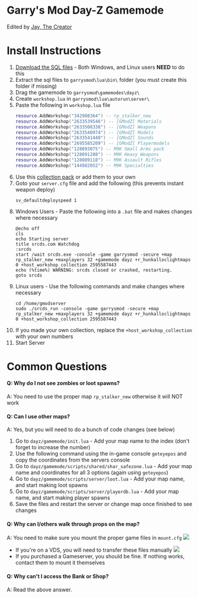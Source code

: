 # Garry's Mod Day-Z Gamemode

Edited by [Jay, The Creator](http://github.com/NotJayTheCreator)

# Install Instructions
1. [Download the SQL files](https://github.com/FredyH/MySQLOO/releases) - Both Windows, and Linux users **NEED** to do this
2. Extract the sql files to `garrysmod\lua\bin\` folder (you must create this folder if missing)
3. Drag the gamemode to `garrysmod\gamemodes\dayz\`
4. Create `workshop.lua` in `garrysmod\lua\autorun\server\`
5. Paste the following in `workshop.lua` file
    ```lua
    resource.AddWorkshop("342908364") -- rp_stalker_new
    resource.AddWorkshop("2633539546") -- [GModZ] Materials
    resource.AddWorkshop("2633508338") -- [GModZ] Weapons
    resource.AddWorkshop("2633540974") -- [GModZ] Models
    resource.AddWorkshop("2633541440") -- [GModZ] Sounds
    resource.AddWorkshop("2695585209") -- [GModZ] Playermodels
    resource.AddWorkshop("128093075") -- M9K Small Arms pack
    resource.AddWorkshop("128091208") -- M9K Heavy Weapons
    resource.AddWorkshop("128089118") -- M9K Assault Rifles
    resource.AddWorkshop("144982052") -- M9K Specialties
    ```
6. Use this [collection pack](https://steamcommunity.com/sharedfiles/filedetails/?id=2595587443) or add them to your own
7. Goto your `server.cfg` file and add the following (this prevents instant weapon deploy)
    ```
    sv_defaultdeployspeed 1
    ```
8. Windows Users - Paste the following into a `.bat` file and makes changes where necessary
    ```
    @echo off
    cls
    echo Starting server
    title srcds.com Watchdog
    :srcds
    start /wait srcds.exe -console -game garrysmod -secure +map rp_stalker_new +maxplayers 32 +gamemode dayz +r_hunkalloclightmaps 0 +host_workshop_collection 2595587443
    echo (%time%) WARNING: srcds closed or crashed, restarting.
    goto srcds
    ```
9. Linux users - Use the following commands and make changes where necessary
    ```
    cd /home/gmodserver
    sudo ./srcds_run -console -game garrysmod -secure +map rp_stalker_new +maxplayers 32 +gamemode dayz +r_hunkalloclightmaps 0 +host_workshop_collection 2595587443
    ```
10. If you made your own collection, replace the `+host_workshop_collection` with your own numbers
11. Start Server

# Common Questions

#### Q: Why do I not see zombies or loot spawns?  
A: You need to use the proper map `rp_stalker_new` otherwise it will NOT work

#### Q: Can I use other maps?
A: Yes, but you will need to do a bunch of code changes (see below)
1. Go to `dayz/gamemode/init.lua` - Add your map name to the index (don't forget to increase the number)
2. Use the following command using the in-game console `geteyepos` and copy the coordinates from the servers console
3. Go to `dayz/gamemode/scripts/shared/shar_safezone.lua` - Add your map name and coordinates for all 3 options (again using `geteyepos`)
4. Go to `dayz/gamemode/scripts/server/loot.lua` - Add your map name, and start making loot spawns
5. Go to `dayz/gamemode/scripts/server/playerdb.lua` - Add your map name, and start making player spawns
6. Save the files and restart the server or change map once finished to see changes

#### Q: Why can I/others walk through props on the map?  
A: You need to make sure you mount the proper game files in `mount.cfg` ![](https://i.imgur.com/8LAnlnH.png)
- If you're on a VDS, you will need to transfer these files manually ![](https://i.imgur.com/WfqetJ1.png)
- If you purchased a Gameserver, you should be fine. If nothing works, contact them to mount it themselves

#### Q: Why can't I access the Bank or Shop?  
A: Read the above answer.
